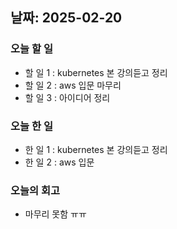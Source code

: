 ## 날짜: 2025-02-20

### 오늘 할 일
- 할 일 1 : kubernetes 본 강의듣고 정리
- 할 일 2 : aws 입문 마무리
- 할 일 3 : 아이디어 정리

### 오늘 한 일
- 한 일 1 : kubernetes 본 강의듣고 정리
- 한 일 2 : aws 입문

### 오늘의 회고
- 마무리 못함 ㅠㅠ